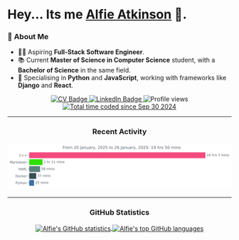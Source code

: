 # Hey... Its me [Alfie Atkinson](https://alfieatkinson.dev) 👋.

### 📝 **About Me**

-   👨‍💻 Aspiring **Full-Stack Software Engineer**.
-   📚 Current **Master of Science in Computer Science** student, with a **Bachelor of Science** in the same field.
-   🐍 Specialising in **Python** and **JavaScript**, working with frameworks like **Django** and **React**.

<div align="center">
  <a href="https://github.com/alfieatkinson/Curriculum-Vitae/blob/main/main.pdf">
    <img src="https://img.shields.io/badge/Curriculum%20Vitae-6929C4?style=flat" alt="CV Badge"/>
  </a>
  <a href="https://www.linkedin.com/in/alfieatkinson">
    <img src="https://img.shields.io/badge/LinkedIn-blue?style=flat" alt="LinkedIn Badge"/>
  </a>
  <img src="https://komarev.com/ghpvc/?username=alfieatkinson&color=6929C4" alt="Profile views"/>
  <a href="https://wakatime.com/@3050734c-256a-44ef-82cc-c709a45147cd">
    <img src="https://wakatime.com/badge/user/3050734c-256a-44ef-82cc-c709a45147cd.svg" alt="Total time coded since Sep 30 2024" />
  </a>
</div>

---

<h3 align="center">Recent Activity</h3>
<a href="https://wakatime.com/@3050734c-256a-44ef-82cc-c709a45147cd">
  <img src="https://github.com/alfieatkinson/alfieatkinson/blob/main/images/stat.svg" alt="Alfie's recent activity" />
</a>

---

<h3 align="center">GitHub Statistics</h3>
<div align="center">
  <a href="https://github.com/anuraghazra/github-readme-stats">
    <img align="center" src="https://github-readme-stats.vercel.app/api?username=alfieatkinson&show_icons=true&include_all_commits=true&theme=tokyonight&hide_border=true" alt="Alfie's GitHub statistics" />
  </a>
  <a href="https://github.com/anuraghazra/github-readme-stats">
    <img align="center" src="https://github-readme-stats.vercel.app/api/top-langs/?username=alfieatkinson&layout=compact&theme=tokyonight&hide_border=true" alt="Alfie's top GitHub languages" />
  </a> 
</div>

